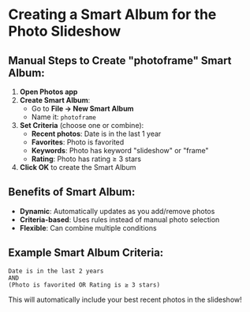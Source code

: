 # Creating a Smart Album for the Photo Slideshow

## Manual Steps to Create "photoframe" Smart Album:

1. **Open Photos app**
2. **Create Smart Album**:
   - Go to **File → New Smart Album**
   - Name it: `photoframe`
3. **Set Criteria** (choose one or combine):
   - **Recent photos**: Date is in the last 1 year
   - **Favorites**: Photo is favorited
   - **Keywords**: Photo has keyword "slideshow" or "frame"
   - **Rating**: Photo has rating ≥ 3 stars
4. **Click OK** to create the Smart Album

## Benefits of Smart Album:
- **Dynamic**: Automatically updates as you add/remove photos
- **Criteria-based**: Uses rules instead of manual photo selection
- **Flexible**: Can combine multiple conditions

## Example Smart Album Criteria:
```
Date is in the last 2 years
AND
(Photo is favorited OR Rating is ≥ 3 stars)
```

This will automatically include your best recent photos in the slideshow!
